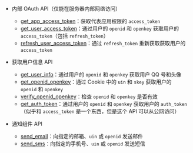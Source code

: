 * 内部 OAuth API（仅能在服务器内部网络访问）

    * [get_app_access_token](/bkapi/get_app_access_token/)：获取代表应用权限的 `access_token`
    * [get_user_access_token](/bkapi/get_user_access_token/)：通过用户的 `openid` 和 `openkey` 获取用户的 `access_token`（包括 `refresh_token`）
    * [refresh_user_access_token](/bkapi/refresh_user_access_token/)：通过 `refresh_token` 重新获取获取用户的 `access_token`

* 获取用户信息 API

    * [get_user_info](/bkapi/get_user_info/)：通过用户的 `openid` 和 `openkey` 获取用户 QQ 号和头像
    * [get_openid_openkey](/bkapi/get_openid_openkey/)：通过 Cookie 中的 `uin` 和 `skey` 获取用户的 `openid` 和 `openkey`
    * [verify_openid_openkey](/bkapi/verify_openid_openkey/)：检查 `openid` 和 `openkey` 是否有效
    * [get_auth_token](/bkapi/get_auth_token/)：通过用户的 `openid` 和 `openkey` 获取用户的 `auth_token`（似乎和 `access_token` 是一个东西，但是这个 API 可以从公网访问）

* 通知组件 API

    * [send_email](/bkapi/send_email/)：向指定的邮箱、`uin` 或 `openid` 发送邮件
    * [send_sms](/bkapi/send_sms/)：向指定的手机号、`uin` 或 `openid` 发送短信
